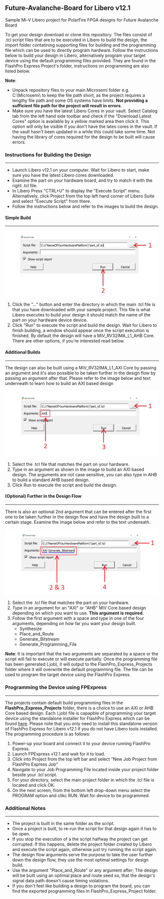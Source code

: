 ## Future-Avalanche-Board for Libero v12.1

Sample Mi-V Libero project for PolarFire FPGA designs for Future Avalanche Board

To get your design download or clone this repository. The files consist of .tcl script files that are to be executed in Libero to build the design, the import folder contatining supporting files for building and the programming file which can be used to directly program hardware. Follow the instructions below to build your design in Libero, alternatively program your target device using the default programming files provided. They are found in the FlashPro Express Project's folder, instructions on programming are also listed below.

**Note**: 
* Unpack repository files to your main Microsemi folder e.g. C:\Microsemi\ to keep the file path short, as the project requires
a lengthy file path and some OS systems have limits. **Not providing
a sufficient file path for the project will result in errors**.
* Make sure you have the latest Libero Cores in your vault. Select Catalog tab from the left hand side toolbar and check if the "Download Latest Cores" option is available by a yellow marked area then click it. This option will only be visible if you don't have the lates cores in the vault. If the vault hasn't been updated in a while this could take some time. Not having the library of cores required for the design to be built will cause errors.


### Instructions for Building the Design
-------------

- Launch Libero v12.1 on your computer. Wait for Libero to start, make sure you have the latest Libero cores downloaded.
- Examine the part on your hardware board, and try to match it with the right .tcl file.
- In Libero Press "CTRL+U" to display the "Execute Script" menu. Alternatively, click Project from the top left hand corner of Libero Suite and select "Execute Script" from there.
- Follow the instructions below and refer to the images to build the design.


#### Simple Build
------------------------

![Execute_Script](images/execute_script_1.jpg)

1. Click the "..." button and enter the directory in which the main .tcl file is that you have downloaded with your sample project. This file
is what Libero executes to build your design it should match the name of the part on your hardware device device.
2. Click "Run" to execute the script and build the design. Wait for Libero to finish building, a window should appear once the script execution is finished. By default the design will have a MiV_RV32IMA_L1_AHB Core. There are other options, if you're interested read below.

#### Additional Builds
-----------------------------

The design can also be built using a MiV_RV32IMA_L1_AXI Core by passing an argument and it's also possible to be taken further in the design flow by passing an argument after that. Please refer to the image below and text underneath to learn how to build an AXI based design

![Script's_Arguments](images/execute_script_2.jpg)

1. Select the .tcl file that matches the part on your hardware.
2. Type in an argument as shown in the image to build an AXI based design. The arguments are not case sensitive, you can also type in AHB to build a standard AHB based design.
3. Click Run to execute the script and build the design.

#### (Optional) Further in the Design Flow
--------------------------

There is also an optional 2nd argument that can be entered after the first one to be taken further in the design flow and have the design built to a certain stage. Examine the image below and refer to the text undeneath.

![Design_Flow](images/execute_script_3.jpg)

1. Select the .tcl file that matches the part on your hardware.
2. Type in an argument for an "AXI" or "AHB" MiV Core based design depending on which you want to use. **This argument is required.**
3. Follow the first argument with a space and type in one of the four arguments, depending on how far you want your design built.
     - Synthesize
      - Place_and_Route
      - Generate_Bitstream
      - Generate_Programming_File
      
**Note**: It is important that the two arguments are separated by a space or the script will fail to execute or will execute partially.
Once the programming file has been generated (.job), it will output to the FlashPro_Express_Projects folder where it will overwrite the default programming file. The file can be used to program the target device using the FlashPro Express.


### Programming the Device using FPExpress
---------------------------------------------

The projects contain default build programming files in the **FlashPro_Express_Projects** folder, there is a choice to use an AXI or AHB Core based design. Each (.job) file is capapble of programming your target device using the standalone installer for FlashPro Express which can be found [here](https://www.microsemi.com/product-directory/programming/4977-flashpro#software).
Please note that you only need to install this standalone version of FlashPro Express for Libero v12.1 if you do not have Libero tools installed. The programming procedure is as follows:
1. Power-up your board and connect it to your device running FlashPro Express.
1. Launch FPExpress v12.1 and wait for it to load.
2. Click into Project from the top left bar and select "New Job Project from FlashPro Express Job"
3. Navigate to your Job Programming File located inside your project folder beside your .tcl script.
4. For your directory, select the main project folder in which the .tcl file is located and click OK.
5. On the next screen, from the bottom left drop-down menu select the PROGRAM option and clikc RUN. Wait for device to be programmed.

### Additional Notes
-------------------------

- The project is built in the same folder as the script.
- Once a project is built, to re-run the script for that design again it has to be open.
- If you stop the execution of a the script halfway the project can get corrupted. If this happens, delete the project folder created by Libero and execute the script again, otherwise just try running the script again.
- The design flow arguments serve the purpose to take the user further down the design flow, they use the most optimal settings for design build.
- Use the argument "Place_and_Route" or any argument after; The design will be built using an optimal place and route seed so, that the design's signal data path doesn't cause timing violations.
- If you don't feel like building a design to program the board, you can find the exported programming files in FlashPro_Express_Project folder.
